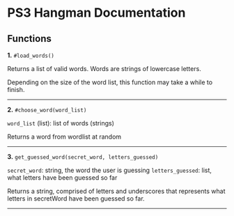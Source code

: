 # PS3 Hangman Documentation

## Functions

**1.** `#load_words()`

Returns a list of valid words. Words are strings of lowercase letters.

Depending on the size of the word list, this function may take a while to finish.

---

**2.** `#choose_word(word_list)`

`word_list` (list): list of words (strings)

Returns a word from wordlist at random

---

**3.** `get_guessed_word(secret_word, letters_guessed)`

`secret_word`: string, the word the user is guessing
`letters_guessed`: list, what letters have been guessed so far

Returns a string, comprised of letters and underscores that represents what letters in secretWord have been guessed so far.

---
